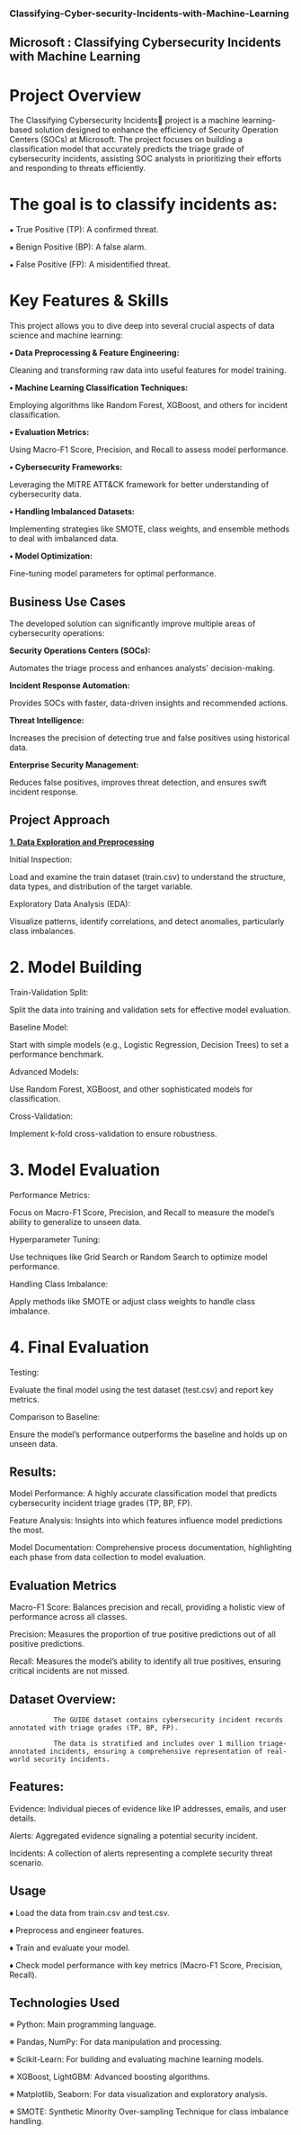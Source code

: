 ### Classifying-Cyber-security-Incidents-with-Machine-Learning
## Microsoft : Classifying Cybersecurity Incidents with Machine Learning

# Project Overview

The Classifying Cybersecurity Incidents🚨 project is a machine learning-based solution designed to enhance the efficiency of Security Operation Centers (SOCs) at Microsoft. The project focuses on building a classification model that accurately predicts the triage grade of cybersecurity incidents, assisting SOC analysts in prioritizing their efforts and responding to threats efficiently.

# The goal is to classify incidents as:

⁕ True Positive (TP): A confirmed threat.

⁕ Benign Positive (BP): A false alarm.

⁕ False Positive (FP): A misidentified threat.

# Key Features & Skills

This project allows you to dive deep into several crucial aspects of data science and machine learning:

**• Data Preprocessing & Feature Engineering:**

Cleaning and transforming raw data into useful features for model training.

**• Machine Learning Classification Techniques:** 

Employing algorithms like Random Forest, XGBoost, and others for incident classification.

**• Evaluation Metrics:**

Using Macro-F1 Score, Precision, and Recall to assess model performance.

**• Cybersecurity Frameworks:** 

Leveraging the MITRE ATT&CK framework for better understanding of cybersecurity data.

**• Handling Imbalanced Datasets:** 

Implementing strategies like SMOTE, class weights, and ensemble methods to deal with imbalanced data.

**• Model Optimization:** 

Fine-tuning model parameters for optimal performance.

##  Business Use Cases

The developed solution can significantly improve multiple areas of cybersecurity operations:

**Security Operations Centers (SOCs):** 

Automates the triage process and enhances analysts' decision-making.

**Incident Response Automation:** 

Provides SOCs with faster, data-driven insights and recommended actions.

**Threat Intelligence:**

Increases the precision of detecting true and false positives using historical data.

**Enterprise Security Management:** 

Reduces false positives, improves threat detection, and ensures swift incident response.

## Project Approach
**<ins>1. Data Exploration and Preprocessing</ins>**

Initial Inspection: 

Load and examine the train dataset (train.csv) to understand the structure, data types, and distribution of the target variable.

Exploratory Data Analysis (EDA): 

Visualize patterns, identify correlations, and detect anomalies, particularly class imbalances.

# 2. Model Building
 
Train-Validation Split: 

Split the data into training and validation sets for effective model evaluation.

Baseline Model: 

Start with simple models (e.g., Logistic Regression, Decision Trees) to set a performance benchmark.

Advanced Models: 

Use Random Forest, XGBoost, and other sophisticated models for classification.

Cross-Validation: 

Implement k-fold cross-validation to ensure robustness.

# 3. Model Evaluation
 
Performance Metrics: 

Focus on Macro-F1 Score, Precision, and Recall to measure the model’s ability to generalize to unseen data.

Hyperparameter Tuning: 

Use techniques like Grid Search or Random Search to optimize model performance.

Handling Class Imbalance: 

Apply methods like SMOTE or adjust class weights to handle class imbalance.

# 4. Final Evaluation
 
Testing: 

Evaluate the final model using the test dataset (test.csv) and report key metrics.

Comparison to Baseline: 

Ensure the model’s performance outperforms the baseline and holds up on unseen data.

## Results:

Model Performance: A highly accurate classification model that predicts cybersecurity incident triage grades (TP, BP, FP).

Feature Analysis: Insights into which features influence model predictions the most.

Model Documentation: Comprehensive process documentation, highlighting each phase from data collection to model evaluation.

## Evaluation Metrics

Macro-F1 Score: Balances precision and recall, providing a holistic view of performance across all classes.

Precision: Measures the proportion of true positive predictions out of all positive predictions.

Recall: Measures the model’s ability to identify all true positives, ensuring critical incidents are not missed.

## Dataset Overview:
               
               The GUIDE dataset contains cybersecurity incident records annotated with triage grades (TP, BP, FP). 
               
               The data is stratified and includes over 1 million triage-annotated incidents, ensuring a comprehensive representation of real-world security incidents.

## Features:

Evidence: Individual pieces of evidence like IP addresses, emails, and user details.

Alerts: Aggregated evidence signaling a potential security incident.

Incidents: A collection of alerts representing a complete security threat scenario.

## Usage

♦ Load the data from train.csv and test.csv.

♦ Preprocess and engineer features.

♦ Train and evaluate your model.

♦ Check model performance with key metrics (Macro-F1 Score, Precision, Recall).

## Technologies Used

※ Python: Main programming language.

※ Pandas, NumPy: For data manipulation and processing.

※ Scikit-Learn: For building and evaluating machine learning models.

※ XGBoost, LightGBM: Advanced boosting algorithms.

※ Matplotlib, Seaborn: For data visualization and exploratory analysis.

※ SMOTE: Synthetic Minority Over-sampling Technique for class imbalance handling.
